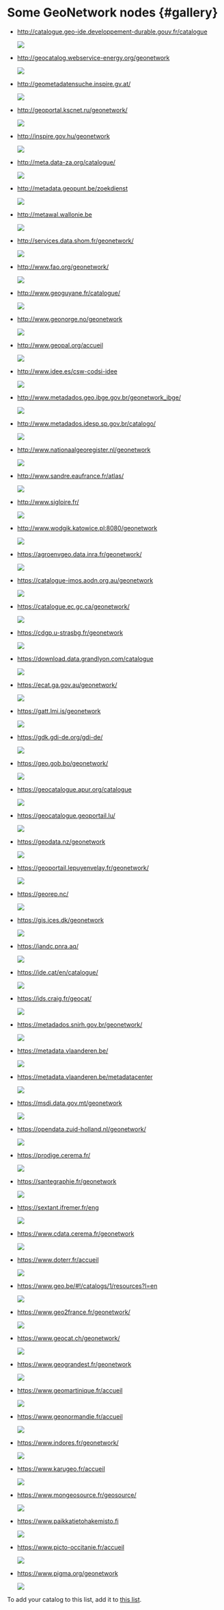# Some GeoNetwork nodes {#gallery}

-   <http://catalogue.geo-ide.developpement-durable.gouv.fr/catalogue>

    ![](img/catalogue.geo-ide.developpement-durable.gouv.fr!catalogue.png)

-   <http://geocatalog.webservice-energy.org/geonetwork>

    ![](img/geocatalog.webservice-energy.org!geonetwork.png)

-   <http://geometadatensuche.inspire.gv.at/>

    ![](img/geometadatensuche.inspire.gv.at.png)

-   <http://geoportal.kscnet.ru/geonetwork/>

    ![](img/geoportal.kscnet.ru!geonetwork.png)

-   <http://inspire.gov.hu/geonetwork>

    ![](img/inspire.gov.hu!geonetwork.png)

-   <http://meta.data-za.org/catalogue/>

    ![](img/meta.data-za.org!catalogue.png)

-   <http://metadata.geopunt.be/zoekdienst>

    ![](img/metadata.geopunt.be!zoekdienst.png)

-   <http://metawal.wallonie.be>

    ![](img/metawal.wallonie.be.png)

-   <http://services.data.shom.fr/geonetwork/>

    ![](img/services.data.shom.fr!geonetwork.png)

-   <http://www.fao.org/geonetwork/>

    ![](img/fao.org!geonetwork.png)

-   <http://www.geoguyane.fr/catalogue/>

    ![](img/geoguyane.fr!catalogue.png)

-   <http://www.geonorge.no/geonetwork>

    ![](img/geonorge.no!geonetwork.png)

-   <http://www.geopal.org/accueil>

    ![](img/geopal.org!accueil.png)

-   <http://www.idee.es/csw-codsi-idee>

    ![](img/idee.es!csw-codsi-idee.png)

-   <http://www.metadados.geo.ibge.gov.br/geonetwork_ibge/>

    ![](img/www.metadados.geo.ibge.gov.br!geonetwork_ibge.png)

-   <http://www.metadados.idesp.sp.gov.br/catalogo/>

    ![](img/www.metadados.idesp.sp.gov.br!catalogo.png)

-   <http://www.nationaalgeoregister.nl/geonetwork>

    ![](img/nationaalgeoregister.nl!geonetwork.png)

-   <http://www.sandre.eaufrance.fr/atlas/>

    ![](img/www.sandre.eaufrance.fr!atlas.png)

-   <http://www.sigloire.fr/>

    ![](img/sigloire.fr.png)

-   <http://www.wodgik.katowice.pl:8080/geonetwork>

    ![](img/www.wodgik.katowice.pl!8080!geonetwork.png)

-   <https://agroenvgeo.data.inra.fr/geonetwork/>

    ![](img/agroenvgeo.data.inra.fr!geonetwork.png)

-   <https://catalogue-imos.aodn.org.au/geonetwork>

    ![](img/catalogue-imos.aodn.org.au!geonetwork.png)

-   <https://catalogue.ec.gc.ca/geonetwork/>

    ![](img/catalogue.ec.gc.ca!geonetwork.png)

-   <https://cdgp.u-strasbg.fr/geonetwork>

    ![](img/cdgp.u-strasbg.fr!geonetwork.png)

-   <https://download.data.grandlyon.com/catalogue>

    ![](img/download.data.grandlyon.com!catalogue.png)

-   <https://ecat.ga.gov.au/geonetwork/>

    ![](img/ecat.ga.gov.au!geonetwork.png)

-   <https://gatt.lmi.is/geonetwork>

    ![](img/gatt.lmi.is!geonetwork.png)

-   <https://gdk.gdi-de.org/gdi-de/>

    ![](img/gdk.gdi-de.org!gdi-de.png)

-   <https://geo.gob.bo/geonetwork/>

    ![](img/geo.gob.bo!geonetwork.png)

-   <https://geocatalogue.apur.org/catalogue>

    ![](img/geocatalogue.apur.org!catalogue.png)

-   <https://geocatalogue.geoportail.lu/>

    ![](img/geocatalogue.geoportail.lu.png)

-   <https://geodata.nz/geonetwork>

    ![](img/geodata.nz!geonetwork.png)

-   <https://geoportail.lepuyenvelay.fr/geonetwork/>

    ![](img/geoportail.lepuyenvelay.fr!geonetwork.png)

-   <https://georep.nc/>

    ![](img/georep.nc.png)

-   <https://gis.ices.dk/geonetwork>

    ![](img/gis.ices.dk!geonetwork.png)

-   <https://iandc.pnra.aq/>

    ![](img/iandc.pnra.aq.png)

-   <https://ide.cat/en/catalogue/>

    ![](img/ide.cat!en!catalogue.png)

-   <https://ids.craig.fr/geocat/>

    ![](img/ids.craig.fr!geocat.png)

-   <https://metadados.snirh.gov.br/geonetwork/>

    ![](img/metadados.snirh.gov.br!geonetwork.png)

-   <https://metadata.vlaanderen.be/>

    ![](img/metadata.vlaanderen.be.png)

-   <https://metadata.vlaanderen.be/metadatacenter>

    ![](img/metadata.vlaanderen.be!metadatacenter.png)

-   <https://msdi.data.gov.mt/geonetwork>

    ![](img/msdi.data.gov.mt!geonetwork.png)

-   <https://opendata.zuid-holland.nl/geonetwork/>

    ![](img/opendata.zuid-holland.nl!geonetwork.png)

-   <https://prodige.cerema.fr/>

    ![](img/prodige.cerema.fr.png)

-   <https://santegraphie.fr/geonetwork>

    ![](img/santegraphie.fr!geonetwork.png)

-   <https://sextant.ifremer.fr/eng>

    ![](img/sextant.ifremer.fr!eng.png)

-   <https://www.cdata.cerema.fr/geonetwork>

    ![](img/www.cdata.cerema.fr!geonetwork.png)

-   <https://www.doterr.fr/accueil>

    ![](img/doterr.fr!accueil.png)

-   <https://www.geo.be/#!/catalogs/1/resources?l=en>

    ![](img/geo.be!#!catalogs!1!resources!l=en#!catalogs!1!resources!l=en.png)

-   <https://www.geo2france.fr/geonetwork/>

    ![](img/geo2france.fr!geonetwork.png)

-   <https://www.geocat.ch/geonetwork/>

    ![](img/geocat.ch!geonetwork.png)

-   <https://www.geograndest.fr/geonetwork>

    ![](img/geograndest.fr!geonetwork.png)

-   <https://www.geomartinique.fr/accueil>

    ![](img/geomartinique.fr!accueil.png)

-   <https://www.geonormandie.fr/accueil>

    ![](img/geonormandie.fr!accueil.png)

-   <https://www.indores.fr/geonetwork/>

    ![](img/indores.fr!geonetwork.png)

-   <https://www.karugeo.fr/accueil>

    ![](img/karugeo.fr!accueil.png)

-   <https://www.mongeosource.fr/geosource/>

    ![](img/mongeosource.fr!geosource.png)

-   <https://www.paikkatietohakemisto.fi>

    ![](img/paikkatietohakemisto.fi.png)

-   <https://www.picto-occitanie.fr/accueil>

    ![](img/picto-occitanie.fr!accueil.png)

-   <https://www.pigma.org/geonetwork>

    ![](img/pigma.org!geonetwork.png)

To add your catalog to this list, add it to [this list](https://github.com/geonetwork/doc/tree/develop/source/annexes/gallery/gallery-urls.csv).
